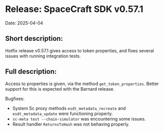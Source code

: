# Release: SpaceCraft SDK v0.57.1

Date: 2025-04-04


## Short description:

Hotfix release v0.57.1 gives access to token properties, and fixes several issues with running integration tests.


## Full description:

Access to properties is given, via the method `get_token_properties`. Better support for this is expected with the Barnard release.

Bugfixes:
- System Sc proxy methods `esdt_metadata_recreate` and `esdt_metadata_update` were functioning properly.
- `sc-meta test --chain-simulator` was encountering some issues.
- Result handler `ReturnsTxHash` was not behaving properly.
